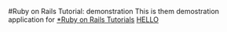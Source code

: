 #Ruby on Rails Tutorial: demonstration
This is them demostration application for [*Ruby on Rails Tutorials](http://ruby.org)
[HELLO](http://www.sohu.com)
